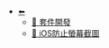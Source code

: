 * [⬅︎](/wiki/[01]軟體開發/)
  * [📄 套件開發](/wiki/[01]軟體開發/[C]Flutter/[01]套件開發)
  * [📄 iOS防止螢幕截圖](/wiki/[01]軟體開發/[C]Flutter/[02]iOS防止螢幕截圖)
